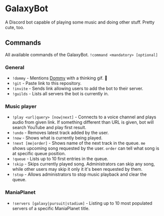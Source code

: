GalaxyBot
=========
A Discord bot capable of playing some music and doing other stuff. Pretty cute, too.

## Commands
All available commands of the GalaxyBot. `!command <mandatory> [optional]`

### General
* `!dommy` - Mentions [Dommy](https://github.com/domino54/) with a thinking gif. 🤔
* `!git` - Paste link to this repository.
* `!invite` - Sends link allowing users to add the bot to their server.
* `!guilds` - Lists all servers the bot is currently in.

### Music player
* `!play <url|query> [now|next]` - Connects to a voice channel and plays audio from given link. If something different than URL is given, bot will search YouTube and play first result.
* `!undo` - Removes latest track added by the user.
* `!now` - Shows what is currently being played.
* `!next [me|order]` - Shows name of the next track in the queue. `me` shows upcoming song requested by the user. `order` can tell what song is at specific queue position.
* `!queue` - Lists up to 10 first entries in the queue.
* `!skip` - Skips currently played song. Administrators can skip any song, while other users may skip it only it it's been requested by them.
* `!stop` - Allows administrators to stop music playback and clear the queue.

### ManiaPlanet
* `!servers [galaxy|pursuit|stadium]` - Listing up to 10 most populated servers of a specific ManiaPlanet title.
